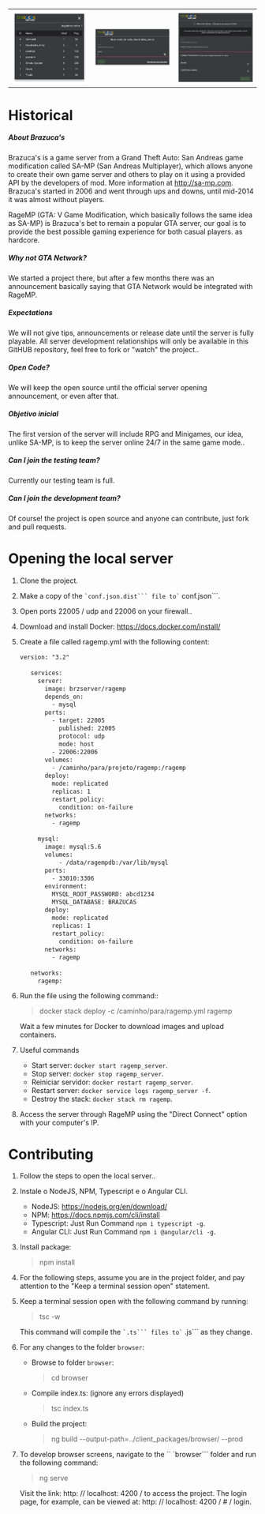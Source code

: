<table>
    <td><img src="https://github.com/brazucas/ragemp/raw/master/demo/demo2.jpeg" width="300px"/></td>
    <td><img src="https://github.com/brazucas/ragemp/raw/master/demo/demo3.png" width="300px"/></td>
    <td><img src="https://github.com/brazucas/ragemp/raw/master/demo/demo4.png" width="300px"/></td>
</table>

# Historical

##### About Brazuca's

Brazuca's is a game server from a Grand Theft Auto: San Andreas game modification called SA-MP (San Andreas Multiplayer), which allows anyone to create their own game server and others to play on it using a provided API by the developers of mod. More information at http://sa-mp.com. Brazuca's started in 2006 and went through ups and downs, until mid-2014 it was almost without players.

RageMP (GTA: V Game Modification, which basically follows the same idea as SA-MP) is Brazuca's bet to remain a popular GTA server, our goal is to provide the best possible gaming experience for both casual players. as hardcore.

##### Why not GTA Network?
We started a project there, but after a few months there was an announcement basically saying that GTA Network would be integrated with RageMP.

##### Expectations

We will not give tips, announcements or release date until the server is fully playable. All server development relationships will only be available in this GitHUB repository, feel free to fork or "watch" the project..

##### Open Code?

We will keep the open source until the official server opening announcement, or even after that.

##### Objetivo inicial

The first version of the server will include RPG and Minigames, our idea, unlike SA-MP, is to keep the server online 24/7 in the same game mode.. 

##### Can I join the testing team?
Currently our testing team is full.

##### Can I join the development team?

Of course! the project is open source and anyone can contribute, just fork and pull requests.

# Opening the local server

1. Clone the project.
2. Make a copy of the `` `conf.json.dist``` file to` `` conf.json```.
3. Open ports 22005 / udp and 22006 on your firewall..
4. Download and install Docker: https://docs.docker.com/install/
5. Create a file called ragemp.yml with the following content:
    ```
    version: "3.2"
       
       services:
         server:
           image: brzserver/ragemp
           depends_on:
             - mysql
           ports:
             - target: 22005
               published: 22005
               protocol: udp
               mode: host
             - 22006:22006
           volumes:
             - /caminho/para/projeto/ragemp:/ragemp
           deploy:
             mode: replicated
             replicas: 1
             restart_policy:
               condition: on-failure
           networks:
             - ragemp
       
         mysql:
           image: mysql:5.6
           volumes:
               - /data/ragempdb:/var/lib/mysql
           ports:
             - 33010:3306
           environment:
             MYSQL_ROOT_PASSWORD: abcd1234
             MYSQL_DATABASE: BRAZUCAS
           deploy:
             mode: replicated
             replicas: 1
             restart_policy:
               condition: on-failure
           networks:
             - ragemp
       
       networks:
         ragemp:
    ```

6. Run the file using the following command::
    > docker stack deploy -c /caminho/para/ragemp.yml ragemp
    
     Wait a few minutes for Docker to download images and upload containers.
    
7. Useful commands
    - Start server: ```docker start ragemp_server```.
    - Stop server: ```docker stop ragemp_server```.
    - Reiniciar servidor: ```docker restart ragemp_server```.
    - Restart server: ```docker service logs ragemp_server -f```.
    - Destroy the stack: ```docker stack rm ragemp```.

8. Access the server through RageMP using the "Direct Connect" option with your computer's IP.

# Contributing

1. Follow the steps to open the local server..
2. Instale o NodeJS, NPM, Typescript e o Angular CLI.
     
     - NodeJS: https://nodejs.org/en/download/
     - NPM: https://docs.npmjs.com/cli/install
     - Typescript: Just Run Command ```npm i typescript -g```.
     - Angular CLI: Just Run Command ```npm i @angular/cli -g```.
3. Install package:
    > npm install
    
4. For the following steps, assume you are in the project folder, and pay attention to the "Keep a terminal session open" statement.
5. Keep a terminal session open with the following command by running:
    > tsc -w
    
   This command will compile the `` `.ts``` files to` `` .js``` as they change.
6. For any changes to the folder ```browser```:
    - Browse to folder ```browser```:
        > cd browser
    - Compile index.ts: (ignore any errors displayed)
        > tsc index.ts
    - Build the project:
        > ng build --output-path=../client_packages/browser/ --prod

7. To develop browser screens, navigate to the `` `browser``` folder and run the following command:
    > ng serve
    
    Visit the link: http: // localhost: 4200 / to access the project. The login page, for example, can be viewed at: http: // localhost: 4200 / # / login. 
